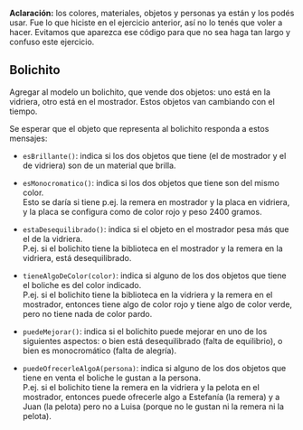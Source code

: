 
**Aclaración:** los colores, materiales, objetos y personas ya están y los podés usar. Fue lo que hiciste en el ejercicio anterior, así no lo tenés que voler a hacer. Evitamos que aparezca ese código para que no sea haga tan largo y confuso este ejercicio.

## Bolichito

Agregar al modelo un bolichito, que vende dos objetos: uno está en la vidriera, otro está en el mostrador.
Estos objetos van cambiando con el tiempo.

Se esperar que el objeto que representa al bolichito responda a estos mensajes:

- `esBrillante()`: indica si los dos objetos que tiene (el de mostrador y el de vidriera) son de un material que brilla.

- `esMonocromatico()`: indica si los dos objetos que tiene son del mismo color. <br> 
  Esto se daría si tiene p.ej. la remera en mostrador y la placa en vidriera, 
  y la placa se configura como de color rojo y peso 2400 gramos.
  
- `estaDesequilibrado()`: indica si el objeto en el mostrador pesa más que el de la vidriera. <br> 
  P.ej. si el bolichito tiene la biblioteca en el mostrador y la remera en la vidriera, está desequilibrado.
  
- `tieneAlgoDeColor(color)`: indica si alguno de los dos objetos que tiene el boliche es del color indicado. <br>
  P.ej. si el bolichito tiene la biblioteca en la vidriera y la remera en el mostrador, 
  entonces tiene algo de color rojo y tiene algo de color verde, pero no tiene nada de color pardo.
  
- `puedeMejorar()`: indica si el bolichito puede mejorar en uno de los siguientes aspectos: o bien está desequilibrado (falta de equilibrio), o bien es monocromático (falta de alegría).
  
- `puedeOfrecerleAlgoA(persona)`: indica si alguno de los dos objetos que tiene en venta el boliche le gustan a la persona. <br>
  P.ej. si el bolichito tiene la remera en la vidriera y la pelota en el mostrador,
  entonces puede ofrecerle algo a Estefanía (la remera) y a Juan (la pelota) 
  pero no a Luisa (porque no le gustan ni la remera ni la pelota).
